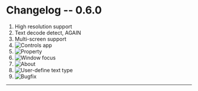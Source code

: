 # Changelog -- 0.6.0

1. High resolution support
2. Text decode detect, AGAIN
3. Multi-screen support
4. ![Controls app](https://raw.githubusercontent.com/ccseer/Seer/master/img/ctrls_help.png)
5. ![Property](https://raw.githubusercontent.com/ccseer/Seer/master/img/property.png)
6. ![Window focus](https://raw.githubusercontent.com/ccseer/Seer/master/img/focus.png)
7. ![About](https://raw.githubusercontent.com/ccseer/Seer/master/img/about.png)
8. ![User-define text type](https://raw.githubusercontent.com/ccseer/Seer/master/img/text.png)
9. ![Bugfix](https://raw.githubusercontent.com/ccseer/Seer/master/img/bugs.png)





------

